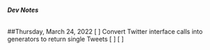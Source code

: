 ###### 	**Dev Notes**
##Thursday, March 24, 2022
[ ] Convert Twitter interface calls into generators to return single Tweets
[ ] 
[ ]
